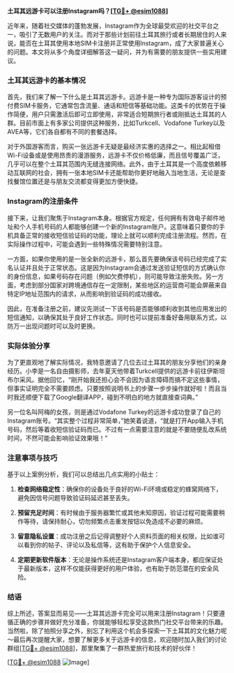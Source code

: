 **土耳其远游卡可以注册Instagram吗？[[TG💪+ @esim1088](https://t.me/s/esim1088)]**

近年来，随着社交媒体的蓬勃发展，Instagram作为全球最受欢迎的社交平台之一，吸引了无数用户的关注。而对于那些计划前往土耳其旅行或者长期居住的人来说，能否在土耳其使用本地SIM卡注册并正常使用Instagram，成了大家普遍关心的问题。本文将从多个角度详细解答这一疑问，并为有需要的朋友提供一些实用建议。

### 土耳其远游卡的基本情况

首先，我们来了解一下什么是土耳其远游卡。远游卡是一种专为国际游客设计的预付费SIM卡服务，它通常包含流量、通话和短信等基础功能。这类卡的优势在于操作简便，用户只需激活后即可立即使用，非常适合短期旅行者或刚抵达土耳其的人群。目前市面上有多家公司提供这种服务，比如Turkcell、Vodafone Turkey以及AVEA等，它们各自都有不同的套餐选择。

对于外国游客而言，购买一张远游卡无疑是最经济实惠的选择之一。相比起租借Wi-Fi设备或是使用昂贵的漫游服务，远游卡不仅价格低廉，而且信号覆盖广泛，几乎可以在整个土耳其范围内无缝连接网络。此外，由于土耳其是一个高度依赖移动互联网的社会，拥有一张本地SIM卡还能帮助你更好地融入当地生活，无论是查找餐馆位置还是与朋友交流都变得更加方便快捷。

### Instagram的注册条件

接下来，让我们聚焦于Instagram本身。根据官方规定，任何拥有有效电子邮件地址和个人手机号码的人都能够创建一个新的Instagram账户。这意味着只要你的手机具备正常的接收短信验证码的功能，理论上就可以顺利完成注册流程。然而，在实际操作过程中，可能会遇到一些特殊情况需要特别注意。

一方面，如果你使用的是一张全新的远游卡，那么首先要确保该号码已经完成了实名认证并且处于正常状态。这是因为Instagram会通过发送验证短信的方式确认你的身份信息，如果号码存在问题（例如欠费停机），则可能导致注册失败。另一方面，考虑到部分国家对跨境通信存在一定限制，某些地区的运营商可能会屏蔽来自特定IP地址范围内的请求，从而影响到验证码的成功接收。

因此，在准备注册之前，建议先测试一下该号码是否能够顺利收到其他应用发出的短信通知，以确保其处于良好工作状态。同时也可以提前准备好备用联系方式，以防万一出现问题时可以及时更换。

### 实际体验分享

为了更直观地了解实际情况，我特意邀请了几位去过土耳其的朋友分享他们的亲身经历。小李是一名自由摄影师，去年夏天他带着Turkcell提供的远游卡前往伊斯坦布尔采风。据他回忆，“刚开始我还担心会不会因为语言障碍而搞不定这些事情，但事实证明完全不需要顾虑。只要按照说明书上的步骤一步步操作就好啦！而且当时我还顺便下载了Google翻译APP，碰到不明白的地方就直接查词典。”

另一位名叫阿梅的女孩，则是通过Vodafone Turkey的远游卡成功登录了自己的Instagram账号。“其实整个过程非常简单，”她笑着说道，“就是打开App输入手机号码，然后等着收短信验证码而已。不过有一点需要注意的就是不要随便乱改系统时间，不然可能会影响验证效果哦！”

### 注意事项与技巧

基于以上案例分析，我们可以总结出几点实用的小贴士：

1. **检查网络稳定性**：确保你的设备处于良好的Wi-Fi环境或稳定的蜂窝网络下，避免因信号问题导致验证码延迟甚至丢失。
   
2. **预留充足时间**：有时候由于服务器繁忙或其他未知原因，验证过程可能需要稍作等待，请保持耐心，切勿频繁点击重发按钮以免造成不必要的麻烦。

3. **留意隐私设置**：成功注册之后记得调整好个人资料页面的相关权限，比如谁可以看到你的帖子、评论以及私信等，这有助于保护个人信息安全。

4. **定期更新软件版本**：无论是操作系统还是Instagram客户端本身，都应保证处于最新版本，这样不仅能获得更好的用户体验，也有助于防范潜在的安全风险。

### 结语

综上所述，答案显而易见——土耳其远游卡完全可以用来注册Instagram！只要遵循正确的步骤并做好充分准备，你就能够轻松享受这款热门社交平台带来的乐趣。当然啦，除了拍照分享之外，别忘了利用这个机会多探索一下土耳其的文化魅力呢～最后再次提醒大家，想要了解更多关于远游卡的信息，欢迎随时加入我们的讨论群组[[TG💪+ @esim1088](https://t.me/s/esim1088)]，那里聚集了一群热爱旅行和技术的好伙伴！

[[TG💪+ @esim1088](https://t.me/s/esim1088) ![Image](https://i.postimg.cc/4NQfJmqS/Snipaste-2025-05-13-00-14-12.png)]